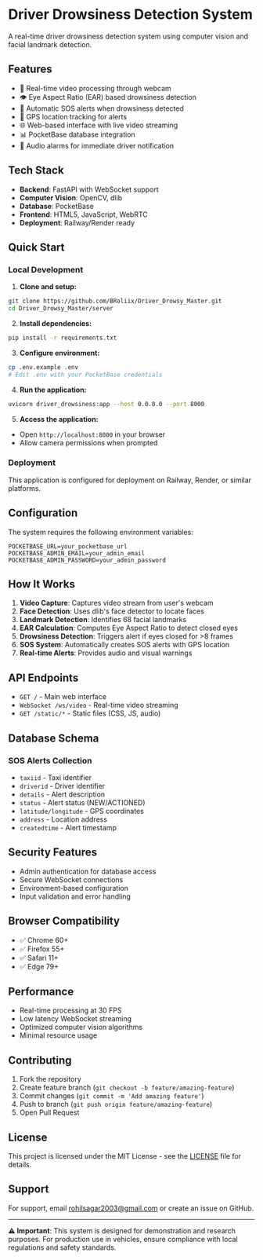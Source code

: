 # Driver Drowsiness Detection System

A real-time driver drowsiness detection system using computer vision and facial landmark detection.

## Features

- 🎥 Real-time video processing through webcam
- 👁️ Eye Aspect Ratio (EAR) based drowsiness detection
- 🚨 Automatic SOS alerts when drowsiness detected
- 📍 GPS location tracking for alerts
- 🌐 Web-based interface with live video streaming
- 📊 PocketBase database integration
- 🔔 Audio alarms for immediate driver notification

## Tech Stack

- **Backend**: FastAPI with WebSocket support
- **Computer Vision**: OpenCV, dlib
- **Database**: PocketBase
- **Frontend**: HTML5, JavaScript, WebRTC
- **Deployment**: Railway/Render ready

## Quick Start

### Local Development

1. **Clone and setup:**
```bash
git clone https://github.com/BRoliix/Driver_Drowsy_Master.git
cd Driver_Drowsy_Master/server
```

2. **Install dependencies:**
```bash
pip install -r requirements.txt
```

3. **Configure environment:**
```bash
cp .env.example .env
# Edit .env with your PocketBase credentials
```

4. **Run the application:**
```bash
uvicorn driver_drowsiness:app --host 0.0.0.0 --port 8000
```

5. **Access the application:**
- Open `http://localhost:8000` in your browser
- Allow camera permissions when prompted

### Deployment

This application is configured for deployment on Railway, Render, or similar platforms.

## Configuration

The system requires the following environment variables:

```env
POCKETBASE_URL=your_pocketbase_url
POCKETBASE_ADMIN_EMAIL=your_admin_email  
POCKETBASE_ADMIN_PASSWORD=your_admin_password
```

## How It Works

1. **Video Capture**: Captures video stream from user's webcam
2. **Face Detection**: Uses dlib's face detector to locate faces
3. **Landmark Detection**: Identifies 68 facial landmarks
4. **EAR Calculation**: Computes Eye Aspect Ratio to detect closed eyes
5. **Drowsiness Detection**: Triggers alert if eyes closed for >8 frames
6. **SOS System**: Automatically creates SOS alerts with GPS location
7. **Real-time Alerts**: Provides audio and visual warnings

## API Endpoints

- `GET /` - Main web interface
- `WebSocket /ws/video` - Real-time video streaming
- `GET /static/*` - Static files (CSS, JS, audio)

## Database Schema

### SOS Alerts Collection
- `taxiid` - Taxi identifier
- `driverid` - Driver identifier
- `details` - Alert description  
- `status` - Alert status (NEW/ACTIONED)
- `latitude/longitude` - GPS coordinates
- `address` - Location address
- `createdtime` - Alert timestamp

## Security Features

- Admin authentication for database access
- Secure WebSocket connections
- Environment-based configuration
- Input validation and error handling

## Browser Compatibility

- ✅ Chrome 60+
- ✅ Firefox 55+  
- ✅ Safari 11+
- ✅ Edge 79+

## Performance

- Real-time processing at 30 FPS
- Low latency WebSocket streaming
- Optimized computer vision algorithms
- Minimal resource usage

## Contributing

1. Fork the repository
2. Create feature branch (`git checkout -b feature/amazing-feature`)
3. Commit changes (`git commit -m 'Add amazing feature'`)
4. Push to branch (`git push origin feature/amazing-feature`)
5. Open Pull Request

## License

This project is licensed under the MIT License - see the [LICENSE](LICENSE) file for details.

## Support

For support, email rohilsagar2003@gmail.com or create an issue on GitHub.

---

**⚠️ Important**: This system is designed for demonstration and research purposes. For production use in vehicles, ensure compliance with local regulations and safety standards.